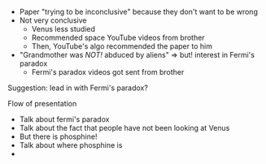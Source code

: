 

* Paper "trying to be inconclusive" because they don't want to be wrong
* Not very conclusive
	* Venus less studied
	* Recommended space YouTube videos from brother
	* Then, YouTube's algo recommended the paper to him
* "Grandmother was _NOT!_ abduced by aliens" => but! interest in Fermi's paradox
	* Fermi's paradox videos got sent from brother 
	
Suggestion: lead in with Fermi's paradox?

Flow of presentation

* Talk about fermi's paradox
* Talk about the fact that people have not been looking at Venus
* But there is phosphine!
* Talk about where phosphine is
* 
